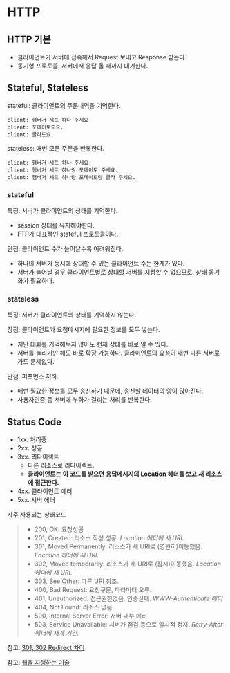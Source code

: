 # HTTP

## HTTP 기본

- 클라이언트가 서버에 접속해서 Request 보내고 Response 받는다.
- 동기형 프로토콜: 서버에서 응답 올 때까지 대기한다.

## Stateful, Stateless

stateful: 클라이언트의 주문내역을 기억한다.

```
client: 햄버거 세트 하나 주세요.
client: 포테이토도요.
client: 콜라도요.
``` 

stateless: 매번 모든 주문을 반복한다.

```
client: 햄버거 세트 하나 주세요.
client: 햄버거 세트 하나랑 포테이토 주세요.
client: 햄버거 세트 하나랑 포테이토랑 콜라 주세요.
```

### stateful

특징: 서버가 클라이언트의 상태를 기억한다.

 - session 상태를 유지해야한다.
 - FTP가 대표적인 stateful 프로토콜이다. 

단점: 클라이언트 수가 늘어날수록 어려워진다.

- 하나의 서버가 동시에 상대할 수 있는 클라이언트 수는 한계가 있다.
- 서버가 늘어날 경우 클라이언트별로 상대할 서버를 지정할 수 없으므로, 상태 동기화가 필요하다.

### stateless

특징: 서버가 클라이언트의 상태를 기억하지 않는다.

장점: 클라이언트가 요청메시지에 필요한 정보를 모두 넣는다.

- 지난 대화를 기억해두지 않아도 현재 상태를 바로 알 수 있다.
- 서버를 늘리기만 해도 바로 확장 가능하다. 클라이언트의 요청이 매번 다른 서버로 가도 문제없다.

단점: 퍼포먼스 저하.

- 매번 필요한 정보를 모두 송신하기 때문에, 송신할 데이터의 양이 많아진다.
- 사용자인증 등 서버에 부하가 걸리는 처리를 반복한다.

## Status Code

- 1xx. 처리중
- 2xx. 성공
- 3xx. 리다이렉트
	- 다른 리소스로 리다이렉트.
	- **클라이언트는 이 코드를 받으면 응답메시지의 Location 헤더를 보고 새 리소스에 접근한다.**
- 4xx. 클라이언트 에러
- 5xx. 서버 에러

자주 사용되는 상태코드

> - 200, OK: 요청성공
> - 201, Created: 리소스 작성 성공. *Location 헤더에 새 URI.*
> - 301, Moved Permanently: 리소스가 새 URI로 (영원히)이동했음. *Location 헤더에 새 URI.*
> - 302, Moved temporarily: 리소스가 새 URI로 (잠시)이동했음. *Location 헤더에 새 URI.*
> - 303, See Other: 다른 URI 참조.
> - 400, Bad Request: 요청구문, 파라미터 오류.
> - 401, Unauthorized: 접근권한없음. 인증실패. *WWW-Authenticate 헤더*
> - 404, Not Found: 리소스 없음.
> - 500, Internal Server Error: 서버 내부 에러
> - 503, Service Unavailable: 서버가 점검 등으로 일시적 정지. *Retry-After 헤더에 재개 기간.*
> 

참고: [301, 302 Redirect 차이](http://nsinc.tistory.com/168)

참고: [웹을 지탱하는 기술](http://xguru.net/1033)